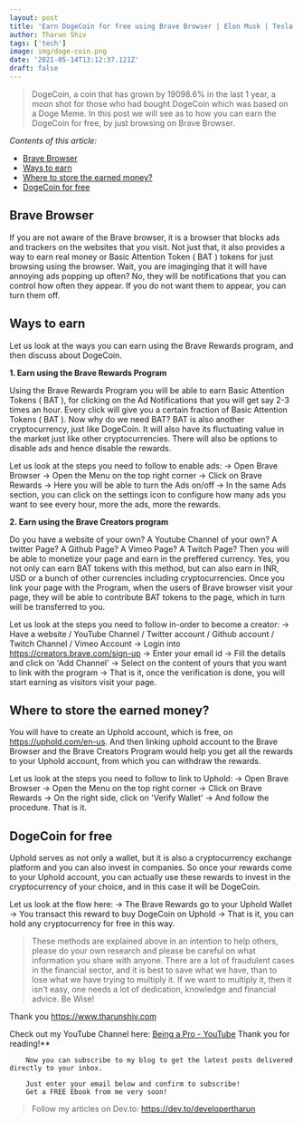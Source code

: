 ```yaml
---
layout: post
title: 'Earn DogeCoin for free using Brave Browser | Elon Musk | Tesla | Doge Meme Coin'
author: Tharun Shiv
tags: ['tech']
image: img/doge-coin.png
date: '2021-05-14T13:12:37.121Z'
draft: false
---
```


> DogeCoin, a coin that has grown by 19098.6% in the last 1 year, a moon shot for those who had bought DogeCoin which was based on a Doge Meme. In this post we will see as to how you can earn the DogeCoin for free, by just browsing on Brave Browser.

_Contents of this article:_

- [Brave Browser](#one)
- [Ways to earn](#two)
- [Where to store the earned money?](#three)
- [DogeCoin for free](#three)

<h2 id="one">Brave Browser</h2>

If you are not aware of the Brave browser, it is a browser that blocks ads and trackers on the websites that you visit. Not just that, it also provides a way to earn real money or Basic Attention Token ( BAT ) tokens for just browsing using the browser. Wait, you are imaginging that it will have annoying ads popping up often? No, they will be notifications that you can control how often they appear. If you do not want them to appear, you can turn them off.

<h2 id="two"> Ways to earn </h2>

Let us look at the ways you can earn using the Brave Rewards program, and then discuss about DogeCoin.

**1. Earn using the Brave Rewards Program**

Using the Brave Rewards Program you will be able to earn Basic Attention Tokens ( BAT ), for clicking on the Ad Notifications that you will get say 2-3 times an hour. Every click will give you a certain fraction of Basic Attention Tokens ( BAT ). Now why do we need BAT? BAT is also another cryptocurrency, just like DogeCoin. It will also have its fluctuating value in the market just like other cryptocurrencies. There will also be options to disable ads and hence disable the rewards.

Let us look at the steps you need to follow to enable ads:
-> Open Brave Browser
-> Open the Menu on the top right corner
-> Click on Brave Rewards
-> Here you will be able to turn the Ads on/off
-> In the same Ads section, you can click on the settings icon to configure how many ads you want to see every hour, more the ads, more the rewards.

**2. Earn using the Brave Creators program**

Do you have a website of your own? A Youtube Channel of your own? A twitter Page? A Github Page? A Vimeo Page? A Twitch Page? Then you will be able to monetize your page and earn in the preffered currency. Yes, you not only can earn BAT tokens with this method, but can also earn in INR, USD or a bunch of other currencies including cryptocurrencies. Once you link your page with the Program, when the users of Brave browser visit your page, they will be able to contribute BAT tokens to the page, which in turn will be transferred to you.

Let us look at the steps you need to follow in-order to become a creator:
-> Have a website / YouTube Channel / Twitter account / Github account / Twitch Channel / Vimeo Account
-> Login into https://creators.brave.com/sign-up
-> Enter your email id
-> Fill the details and click on 'Add Channel'
-> Select on the content of yours that you want to link with the program
-> That is it, once the verification is done, you will start earning as visitors visit your page.

<h2 id="three"> Where to store the earned money? </h2>

You will have to create an Uphold account, which is free, on https://uphold.com/en-us. And then linking uphold account to the Brave Browser and the Brave Creators Program would help you get all the rewards to your Uphold account, from which you can withdraw the rewards.

Let us look at the steps you need to follow to link to Uphold:
-> Open Brave Browser
-> Open the Menu on the top right corner
-> Click on Brave Rewards
-> On the right side, click on 'Verify Wallet'
-> And follow the procedure. That is it.

<h2 id="four"> DogeCoin for free </h2>

Uphold serves as not only a wallet, but it is also a cryptocurrency exchange platform and you can also invest in companies. So once your rewards come to your Uphold account, you can actually use these rewards to invest in the cryptocurrency of your choice, and in this case it will be DogeCoin.

Let us look at the flow here:
-> The Brave Rewards go to your Uphold Wallet
-> You transact this reward to buy DogeCoin on Uphold
-> That is it, you can hold any cryptocurrency for free in this way.

> These methods are explained above in an intention to help others, please do your own research and please be careful on what information you share with anyone. There are a lot of fraudulent cases in the financial sector, and it is best to save what we have, than to lose what we have trying to multiply it. If we want to multiply it, then it isn't easy, one needs a lot of dedication, knowledge and financial advice. Be Wise!

Thank you
https://www.tharunshiv.com

Check out my YouTube Channel here: <a href="https://www.youtube.com/c/developerTharun">Being a Pro - YouTube</a> Thank you for reading!\*\*

        Now you can subscribe to my blog to get the latest posts delivered directly to your inbox.

        Just enter your email below and confirm to subscribe!
        Get a FREE Ebook from me very soon!

> Follow my articles on Dev.to: https://dev.to/developertharun
